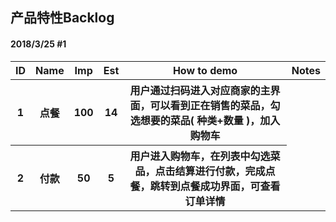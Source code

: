 ## 产品特性Backlog

#### 2018/3/25     #1
<table>
	<tr>
				<th>ID</th>
				<th>Name</th>
				<th>Imp</th>
				<th>Est</th>
				<th>How to demo</th>
				<th>Notes</th>
	</tr>
	<tr>
				<th>1</th>
				<th>点餐</th>
				<th>100</th>
				<th>14</th>
				<th>用户通过扫码进入对应商家的主界面，可以看到正在销售的菜品，勾选想要的菜品( 种类+数量 )，加入购物车</th>
				<th></th>
	</tr>
	<tr>
				<th>2</th>
				<th>付款</th>
				<th>50</th>
				<th>5</th>
				<th>用户进入购物车，在列表中勾选菜品，点击结算进行付款，完成点餐，跳转到点餐成功界面，可查看订单详情</th>
</table>